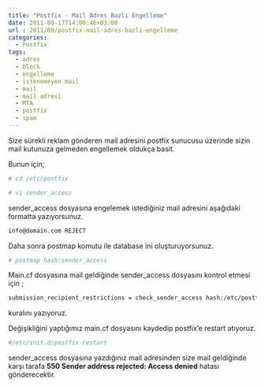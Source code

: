 ```yaml
---
title: "Postfix - Mail Adres Bazlı Engelleme"
date: 2011-09-17T14:00:46+03:00
url : 2011/09/postfix-mail-adres-bazli-engelleme
categories:
  - Postfix
tags:
  - adres
  - block
  - engelleme
  - istenemeyen mail
  - mail
  - mail adresi
  - MTA
  - postfix
  - spam
---
```

Size sürekli reklam gönderen mail adresini postfix sunucusu üzerinde sizin mail kutunuza gelmeden engellemek oldukça basit.

Bunun için;
```sh
# cd /etc/postfix

# vi sender_access
```
sender_access dosyasına engelemek istediğiniz mail adresini aşağıdaki formatta yazıyorsunuz.

```sh
info@domain.com REJECT
```

Daha sonra postmap komutu ile database ini oluşturuyorsunuz.

```sh
# postmap hash:sender_access
```

Main.cf dosyasına mail geldiğinde sender_access dosyasını kontrol etmesi için ;

```sh
submission_recipient_restrictions = check_sender_access hash:/etc/postfix/sender_access,permit
```
kuralını yazıyoruz.

Değişikliğini yaptığımız main.cf dosyasını kaydedip postfix’e restart atıyoruz.

```sh
#/etc/init.d/postfix restart
```

sender_access dosyasına yazdığınız mail adresinden size mail geldiğinde karşı tarafa **550 Sender address rejected: Access denied** hatası gönderecektir.



